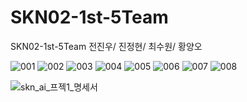 # SKN02-1st-5Team
SKN02-1st-5Team
전진우/ 진정현/ 최수원/ 황양오

![001](https://github.com/SKNETWORKS-FAMILY-AICAMP/SKN02-1st-5Team/assets/34640735/175456df-392f-4ef3-94fe-2eb855d1577c)
![002](https://github.com/SKNETWORKS-FAMILY-AICAMP/SKN02-1st-5Team/assets/34640735/8c311593-4345-4b79-aabf-3ed62be50515)
![003](https://github.com/SKNETWORKS-FAMILY-AICAMP/SKN02-1st-5Team/assets/34640735/10433a11-db9d-4228-b949-83a1c1e66904)
![004](https://github.com/SKNETWORKS-FAMILY-AICAMP/SKN02-1st-5Team/assets/34640735/0a0194c7-9808-4fd8-a7bd-57884a5b557a)
![005](https://github.com/SKNETWORKS-FAMILY-AICAMP/SKN02-1st-5Team/assets/34640735/1e11ab12-2150-44b6-9f4f-cb86aedbea69)
![006](https://github.com/SKNETWORKS-FAMILY-AICAMP/SKN02-1st-5Team/assets/34640735/08814ef8-3a79-4e52-8835-e6ef995a5bc8)
![007](https://github.com/SKNETWORKS-FAMILY-AICAMP/SKN02-1st-5Team/assets/34640735/76a558ea-a74d-4df4-a237-738b8e5da364)
![008](https://github.com/SKNETWORKS-FAMILY-AICAMP/SKN02-1st-5Team/assets/34640735/928273e3-234c-4110-bca4-a9fd957e17b0)

![skn_ai_프젝1_명세서](https://github.com/SKNETWORKS-FAMILY-AICAMP/SKN02-1st-5Team/assets/105333311/fdde3b42-dd58-40c8-a7c6-46837bb32efd)
